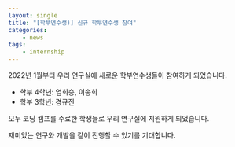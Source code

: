 ```yaml
---
layout: single
title: "[학부연수생)] 신규 학부연수생 참여"
categories: 
    - news
tags: 
    - internship
---
```


2022년 1월부터 우리 연구실에 새로운 학부연수생들이 참여하게 되었습니다.

- 학부 4학년: 엄희승, 이송희
- 학부 3학년: 경규진

모두 코딩 캠프를 수료한 학생들로 우리 연구실에 지원하게 되었습니다.

재미있는 연구와 개발을 같이 진행할 수 있기를 기대합니다.

